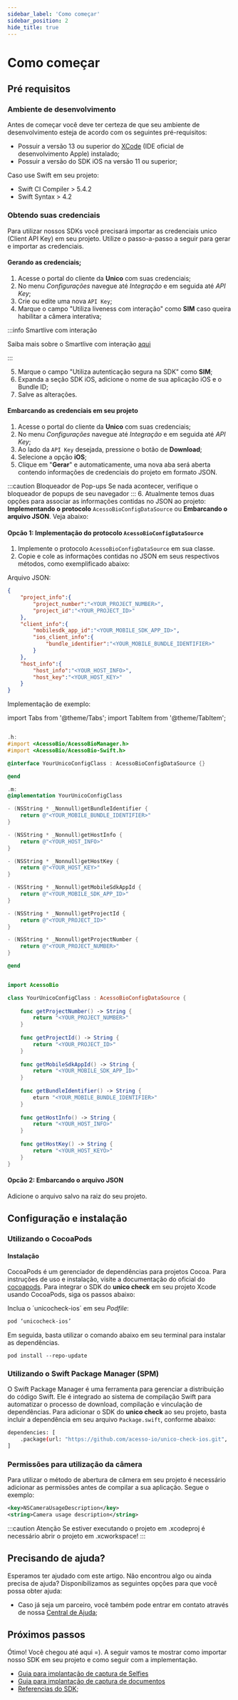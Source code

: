 ```yaml
---
sidebar_label: 'Como começar'
sidebar_position: 2
hide_title: true
---
```


# Como começar

## Pré requisitos


### Ambiente de desenvolvimento 
Antes de começar você deve ter certeza de que seu ambiente de desenvolvimento esteja de acordo com os seguintes pré-requisitos:
- Possuir a versão 13 ou superior do [XCode](https://developer.apple.com/xcode/) (IDE oficial de desenvolvimento Apple) instalado;
- Possuir a versão do SDK iOS na versão 11 ou superior;

Caso use Swift em seu projeto:
- Swift CI Compiler > 5.4.2
- Swift Syntax > 4.2

### Obtendo suas credenciais

Para utilizar nossos SDKs você precisará importar as credenciais unico (Client API Key) em seu projeto. Utilize o passo-a-passo a seguir para gerar e importar as credenciais.

#### Gerando as credenciais;

1. Acesse o portal do cliente da **Unico** com suas credenciais;
2. No menu *Configurações* navegue até *Integração* e em seguida até *API Key*;
3. Crie ou edite uma nova `API Key`;
4. Marque o campo "Utiliza liveness com interação" como **SIM** caso queira habilitar a câmera interativa;

:::info Smartlive com interação

Saiba mais sobre o Smartlive com interação [aqui](/conceitos-importantes#smartlive-com-interação)

:::

5. Marque o campo "Utiliza autenticação segura na SDK" como **SIM**;
6. Expanda a seção SDK iOS, adicione o nome de sua aplicação iOS e o Bundle ID;
7. Salve as alterações.

#### Embarcando as credenciais em seu projeto

1. Acesse o portal do cliente da **Unico** com suas credenciais;
2. No menu *Configurações* navegue até *Integração* e em seguida até *API Key*;
3. Ao lado da `API Key` desejada, pressione o botão de **Download**;
4. Selecione a opção **iOS**;
5. Clique em "**Gerar**" e automaticamente, uma nova aba será aberta contendo informações de credenciais do projeto em formato JSON.
<!-- TODO Destacar que o arquivo precisa estar em um lugar público -->

:::caution Bloqueador de Pop-ups
Se nada acontecer, verifique o bloqueador de popups de seu navegador
:::
6. Atualmente temos duas opções para associar as informações contidas no JSON ao projeto: **Implementando o protocolo** `AcessoBioConfigDataSource` ou **Embarcando o arquivo JSON**. Veja abaixo: 

#### Opcão 1: Implementação do protocolo `AcessoBioConfigDataSource`

1. Implemente o protocolo `AcessoBioConfigDataSource` em sua classe.  
2. Copie e cole as informações contidas no JSON em seus respectivos métodos, como exemplificado abaixo: 

Arquivo JSON: 

```json
{
	"project_info":{
		"project_number":"<YOUR_PROJECT_NUMBER>",
		"project_id":"<YOUR_PROJECT_ID>"
	},
	"client_info":{
		"mobilesdk_app_id":"<YOUR_MOBILE_SDK_APP_ID>",
		"ios_client_info":{
			"bundle_identifier":"<YOUR_MOBILE_BUNDLE_IDENTIFIER>"
		}
	},
	"host_info":{
		"host_info":"<YOUR_HOST_INFO>",
		"host_key":"<YOUR_HOST_KEY>"
	}
}
```

Implementação de exemplo:

import Tabs from '@theme/Tabs';
import TabItem from '@theme/TabItem';

<Tabs>
  <TabItem value="objectivec" label="Objective-c" default>

```objectivec 

.h:
#import <AcessoBio/AcessoBioManager.h>
#import <AcessoBio/AcessoBio-Swift.h>

@interface YourUnicoConfigClass : AcessoBioConfigDataSource {}

@end

.m:
@implementation YourUnicoConfigClass

- (NSString * _Nonnull)getBundleIdentifier {
    return @"<YOUR_MOBILE_BUNDLE_IDENTIFIER>"
}

- (NSString * _Nonnull)getHostInfo {
    return @"<YOUR_HOST_INFO>"
}

- (NSString * _Nonnull)getHostKey {
    return @"<YOUR_HOST_KEY>"
}

- (NSString * _Nonnull)getMobileSdkAppId {
    return @"<YOUR_MOBILE_SDK_APP_ID>"
}

- (NSString * _Nonnull)getProjectId {
    return @"<YOUR_PROJECT_ID>"
}

- (NSString * _Nonnull)getProjectNumber {
    return @"<YOUR_PROJECT_NUMBER>"
}

@end

```
  </TabItem>

  <TabItem value="swift" label="Swift">

```swift

import AcessoBio

class YourUnicoConfigClass : AcessoBioConfigDataSource {
    
    func getProjectNumber() -> String {
        return "<YOUR_PROJECT_NUMBER>"
    }
    
    func getProjectId() -> String {
        return "<YOUR_PROJECT_ID>"
    }
    
    func getMobileSdkAppId() -> String {
        return "<YOUR_MOBILE_SDK_APP_ID>"
    }
    
    func getBundleIdentifier() -> String {
        eturn "<YOUR_MOBILE_BUNDLE_IDENTIFIER>"
    }
    
    func getHostInfo() -> String {
        return "<YOUR_HOST_INFO>"
    }
    
    func getHostKey() -> String {
        return "<YOUR_HOST_KEYO>"
    }
}

```

  </TabItem>
</Tabs>

#### Opcão 2: Embarcando o arquivo JSON

Adicione o arquivo salvo na raiz do seu projeto.


## Configuração e instalação

### Utilizando o CocoaPods

#### Instalação 

CocoaPods é um gerenciador de dependências para projetos Cocoa. Para instruções de uso e instalação, visite a documentação do oficial do [cocoapods](https://cocoapods.org/). Para integrar o SDK do **unico check**  em seu projeto Xcode usando CocoaPods, siga os passos abaixo:

Inclua o ´unicocheck-ios´ em seu *Podfile*:

```bash 
pod ‘unicocheck-ios’
```

Em seguida, basta utilizar o comando abaixo em seu terminal para instalar as dependências.

```
pod install --repo-update
```

### Utilizando o Swift Package Manager (SPM)

O Swift Package Manager é uma ferramenta para gerenciar a distribuição do código Swift. Ele é integrado ao sistema de compilação Swift para automatizar o processo de download, compilação e vinculação de dependências. Para adicionar o SDK do **unico check** ao seu projeto, basta incluir a dependência em seu arquivo `Package.swift`, conforme abaixo:

```bash title="Package.swift"
dependencies: [
    .package(url: "https://github.com/acesso-io/unico-check-ios.git", .upToNextMajor(from: "2.1.0"))
]
```

### Permissões para utilização da câmera

Para utilizar o método de abertura de câmera em seu projeto é necessário adicionar as permissões antes de compilar a sua aplicação. Segue o exemplo:

```xml 
<key>NSCameraUsageDescription</key>
<string>Camera usage description</string>
```

:::caution Atenção
Se estiver executando o projeto em .xcodeproj é necessário abrir o projeto em .xcworkspace!
::: 


## Precisando de ajuda?

Esperamos ter ajudado com este artigo. Não encontrou algo ou ainda precisa de ajuda? Disponibilizamos as seguintes opções para que você possa obter ajuda:

- Caso já seja um parceiro, você também pode entrar em contato através de nossa [Central de Ajuda](https://ajuda.unico.io/hc/pt-br/categories/360002344171);

## Próximos passos

Ótimo! Você chegou até aqui =). A seguir vamos te mostrar como importar nosso SDK em seu projeto e como seguir com a implementação.

- [Guia para implantação de captura de Selfies](fluxos/captura-selfies)
- [Guia para implantação de captura de documentos](fluxos/captura-selfies)
- [Referencias do SDK](referencias);

